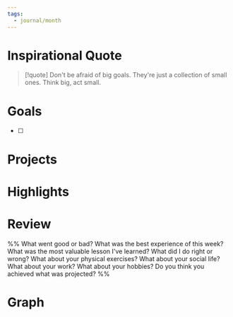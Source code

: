 ```yaml
---
tags:
  - journal/month
---
```

# Inspirational Quote

> [!quote] Don't be afraid of big goals. They're just a collection of small ones. Think big, act small.

# Goals

- [ ] 

# Projects

# Highlights

# Review

%%
What went good or bad?
What was the best experience of this week?
What was the most valuable lesson I've learned?
What did I do right or wrong?
What about your physical exercises?
What about your social life?
What about your work?
What about your hobbies?
Do you think you achieved what was projected?
%%

# Graph